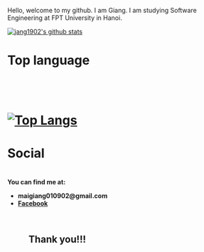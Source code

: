Hello, welcome to my github. I am Giang. I am studying Software Engineering at FPT University in Hanoi.

[![jang1902's github stats](https://github-readme-stats.vercel.app/api?username=jang1902)](https://github.com/jang1902/)
<br/>
<h1>Top language<h1/>
<br/>

[![Top Langs](https://github-readme-stats-git-masterrstaa-rickstaa.vercel.app/api/top-langs/?username=jang1902)](https://github.com/anuraghazra/github-readme-stats)
 <br/>
<h1>Social<h1/>
 <h4>You can find me at:
 <ul>
  <li>maigiang010902@gmail.com
  <li><a href="facebook.com/jang1902">Facebook<a/>
   <ul/>
   <br/>
<h2>Thank you!!!<h2/>
